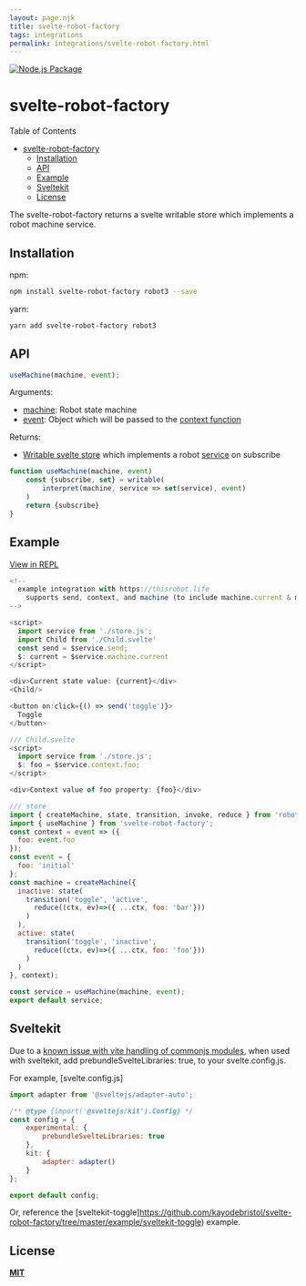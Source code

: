 ```yaml
---
layout: page.njk
title: svelte-robot-factory
tags: integrations
permalink: integrations/svelte-robot-factory.html
---
```


[![Node.js Package](https://github.com/kayodebristol/svelte-robot-factory/actions/workflows/npm-publish.yml/badge.svg?branch=2.0.0)](https://github.com/kayodebristol/svelte-robot-factory/actions/workflows/npm-publish.yml)

# svelte-robot-factory

Table of Contents

- [svelte-robot-factory](#svelte-robot-factory)
  - [Installation](#installation)
  - [API](#api)
  - [Example](#example)
  - [Sveltekit](#sveltekit)
  - [License](#license)

The svelte-robot-factory returns a svelte writable store which implements a robot machine service.

## Installation

npm:

```bash
npm install svelte-robot-factory robot3 --save
```

yarn:

```bash
yarn add svelte-robot-factory robot3
```

## API

```javascript
useMachine(machine, event);
```

Arguments:

- [machine](https://thisrobot.life/api/interpret.html#machine): Robot state machine
- [event](https://thisrobot.life/api/interpret.html#event): Object which will be passed to the [context function](https://thisrobot.life/api/createMachine.html#context)

Returns:

- [Writable svelte store](https://svelte.dev/docs#writable) which implements a robot [service](https://thisrobot.life/api/interpret.html#service) on subscribe

```javascript
function useMachine(machine, event)
    const {subscribe, set} = writable(
        interpret(machine, service => set(service), event)
    )
    return {subscribe}
}
```

## Example

[View in REPL](https://svelte.dev/repl/a9904c210b474bd2ab71d9b7c26c4c38?version=3.12.1)

```js
<!--
  example integration with https://thisrobot.life
	supports send, context, and machine (to include machine.current & machine.state)
-->

<script>
  import service from './store.js';
  import Child from './Child.svelte'
  const send = $service.send;
  $: current = $service.machine.current
</script>

<div>Current state value: {current}</div>
<Child/>

<button on:click={() => send('toggle')}>
  Toggle
</button>
```

```js
/// Child.svelte
<script>
  import service from './store.js';
  $: foo = $service.context.foo;
</script>

<div>Context value of foo property: {foo}</div>
```

```js
/// store
import { createMachine, state, transition, invoke, reduce } from 'robot3';
import { useMachine } from 'svelte-robot-factory';
const context = event => ({
  foo: event.foo
});
const event = {
  foo: 'initial'
};
const machine = createMachine({
  inactive: state(
    transition('toggle', 'active',
      reduce((ctx, ev)=>({ ...ctx, foo: 'bar'}))
    )
  ),
  active: state(
    transition('toggle', 'inactive',
      reduce((ctx, ev)=>({ ...ctx, foo: 'foo'}))
    )
  )
}, context);

const service = useMachine(machine, event);
export default service;
```
## Sveltekit

Due to a [known issue with vite handling of commonjs modules](https://github.com/sveltejs/kit/issues/928), when used with sveltekit, add prebundleSvelteLibraries: true, to your svelte.config.js.

For example, [svelte.config.js]

```javascript
import adapter from '@sveltejs/adapter-auto';

/** @type {import('@sveltejs/kit').Config} */
const config = {
	experimental: {
		prebundleSvelteLibraries: true
	},
	kit: {
		adapter: adapter()
	}
};

export default config;
```

Or, reference the [sveltekit-toggle]https://github.com/kayodebristol/svelte-robot-factory/tree/master/example/sveltekit-toggle) example.
## License

**[MIT](https://opensource.org/licenses/MIT)**
